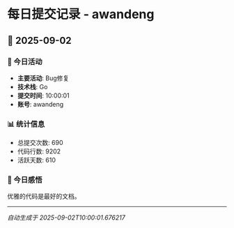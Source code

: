 # 每日提交记录 - awandeng

## 📅 2025-09-02

### 🎯 今日活动
- **主要活动**: Bug修复
- **技术栈**: Go
- **提交时间**: 10:00:01
- **账号**: awandeng

### 📊 统计信息
- 总提交次数: 690
- 代码行数: 9202
- 活跃天数: 610

### 💭 今日感悟
优雅的代码是最好的文档。

---
*自动生成于 2025-09-02T10:00:01.676217*
